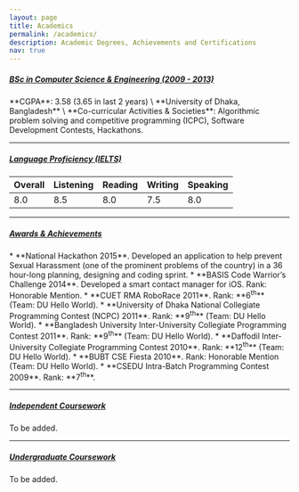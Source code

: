 ```yaml
---
layout: page
title: Academics
permalink: /academics/
description: Academic Degrees, Achievements and Certifications
nav: true
---
```


<h5><u>BSc in Computer Science & Engineering (2009 - 2013)</u></h5>
**CGPA**: 3.58 (3.65 in last 2 years) \
**University of Dhaka, Bangladesh** \
**Co-curricular Activities & Societies**: Algorithmic problem solving and competitive programming (ICPC), Software Development Contests, Hackathons.
<hr>

<h5><u>Language Proficiency (IELTS)</u></h5>
<table class="table">
    <thead>
        <th scope="col">Overall</th>
        <th scope="col">Listening</th>
        <th scope="col">Reading</th>
        <th scope="col">Writing</th>
        <th scope="col">Speaking</th>
    </thead>
    <tbdoy>
        <tr>
            <td>8.0</td>
            <td>8.5</td>
            <td>8.0</td>
            <td>7.5</td>
            <td>8.0</td>
        </tr>
    </tbdoy>
</table>
<hr>

<h5><u>Awards & Achievements</u></h5>
* **National Hackathon 2015**. Developed an application to help prevent Sexual Harassment (one of the prominent problems of the country) in a 36 hour-long planning, designing and coding sprint.
* **BASIS Code Warrior’s Challenge 2014**. Developed a smart contact manager for iOS. Rank: Honorable Mention.
* **CUET RMA RoboRace 2011**. Rank: **6<sup>th</sup>** (Team: DU Hello World).
* **University of Dhaka National Collegiate Programming Contest (NCPC) 2011**. Rank: **9<sup>th</sup>** (Team: DU Hello World).
* **Bangladesh University Inter-University Collegiate Programming Contest 2011**. Rank: **9<sup>th</sup>** (Team: DU Hello World).
* **Daffodil Inter-University Collegiate Programming Contest 2010**. Rank: **12<sup>th</sup>** (Team: DU Hello World).
* **BUBT CSE Fiesta 2010**. Rank: Honorable Mention (Team: DU Hello World).
* **CSEDU Intra-Batch Programming Contest 2009**. Rank: **7<sup>th</sup>**.
<hr>

<h5><u>Independent Coursework</u></h5>
To be added.
<hr>

<h5><u>Undergraduate Coursework</u></h5>
To be added.
